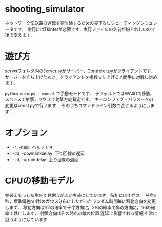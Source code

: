 # shooting_simulator
ネットワーク伝送路の遅延を実体験するための見下ろしシューティングシミュレータです．
実行にはTkinterが必要です．実行ファイルの名前が紛らわしいので後で変えます．

# 遊び方
serverフォルダ内のServer.pyがサーバー，Controller.pyがクライアントです．
サーバーを立ち上げたあと，クライアントを複数立ち上げると勝手に対戦し始めます．

`python main.py --manual` で手動モードです．
デフォルトではWASDで移動，スペースで射撃，マウスで射撃方向指定です．
キーコンフィグ・パラメータの変更はconst.pyで行います．
そのうちコマンドライン引数で渡せるようにします．

# オプション
- -h, -help: ヘルプです
- -dd, -downlinkdelay: 下り回線の遅延
- -ud, -uplinkdelay: 上り回線の遅延

# CPUの移動モデル
実装上もっとも単純で見栄えがよい実装にしています．解析には不向き．
平均n秒，標準偏差n/4秒のガウス分布にしたがったランダム時間毎に移動方向を変更します．
移動方向は1/2の確率で十字方向に，2/6の確率で斜め方向に，1/6の確率で静止します．
射撃方向はその時点の敵の位置(遅延に影響される情報)を常に狙うようにしています．

